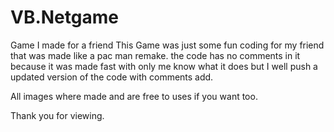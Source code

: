 # VB.Netgame
Game I made for a friend
This Game was just some fun coding for my friend that was made like a pac man remake. 
the code has no comments in it because it was made fast with only me know what it does but I well 
push a updated version of the code with comments add.

All images where made and are free to uses if you want too. 

Thank you for viewing. 
